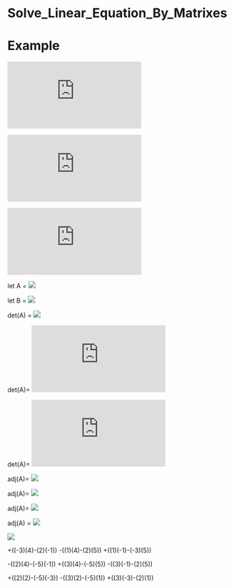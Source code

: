 # Solve_Linear_Equation_By_Matrixes

# Example

![](https://latex.codecogs.com/gif.latex?3x+2y-5z=12)

![](https://latex.codecogs.com/gif.latex?x-3y+2z=-13)

![](https://latex.codecogs.com/gif.latex?5x-y+4z=10)

let A = 
![](https://latex.codecogs.com/gif.latex?\begin{bmatrix}3&2&-5\\\\1&-3&2\\\\5&-1&4\end{bmatrix})

let B = 
![](https://latex.codecogs.com/gif.latex?\begin{bmatrix}12\\\\-13\\\\10\end{bmatrix})

det(A) = 
![](https://latex.codecogs.com/gif.latex?3\times\begin{bmatrix}-3&2\\\\-1&4\end{bmatrix}-2\times\begin{bmatrix}1&2\\\\5&4\end{bmatrix}+5\times\begin{bmatrix}1&-3\\\\5&-1\end{bmatrix})

det(A)=
![](https://latex.codecogs.com/gif.latex?-3((-3)(4)-(2)(-1))-(2)((1)(4)-(2)(5))+(-5)((1)(-1)-(-3)(5)))

det(A)=
![](https://latex.codecogs.com/gif.latex?-88)

adj(A)=
![](https://latex.codecogs.com/gif.latex?\begin{bmatrix}+\begin{bmatrix}-3&2\\\\-1&4\end{bmatrix}&-\begin{bmatrix}1&2\\\\5&4\end{bmatrix}&+\begin{bmatrix}1&-3\\\\5&-1\end{bmatrix}\\\\-\begin{bmatrix}2&-5\\\\-1&4\end{bmatrix}&+\begin{bmatrix}3&-5\\\\5&4\end{bmatrix}&-\begin{bmatrix}3&2\\\\5&-1\end{bmatrix}\\\\+\begin{bmatrix}2&-5\\\\-3&2\end{bmatrix}&-\begin{bmatrix}3&-5\\\\1&2\end{bmatrix}&+\begin{bmatrix}3&2\\\\1&-3\end{bmatrix}\end{bmatrix}^T)

adj(A)=
![](https://latex.codecogs.com/gif.latex?\begin{bmatrix}+((-3)(4)-(2)(-1))&-((1)(4)-(2)(5))&+((1)(-1)-(-3)(5))\\\\-((2)(4)-(-5)(-1))&+((3)(4)-(-5)(5))&-((3)(-1)-(2)(5))\\\\+((2)(2)-(-5)(-3))&-((3)(2)-(-5)(1))&+((3)(-3)-(2)(1))\end{bmatrix}^T)

adj(A)=
![](https://latex.codecogs.com/gif.latex?\begin{bmatrix}-10&6&14\\\\3&37&13\\\\-11&-11&-11\end{bmatrix}^T)

adj(A) = 
![](https://latex.codecogs.com/gif.latex?\begin{bmatrix}-10&3&-11\\\\6&37&-11\\\\14&13&-11\end{bmatrix})

![](https://latex.codecogs.com/gif.latex?\begin{bmatrix}x\\\\y\\\\z\end{bmatrix}=\frac{1}{det(A)}\dot\,adj(A)\dot\,B)

+((-3)(4)-(2)(-1))
-((1)(4)-(2)(5))
+((1)(-1)-(-3)(5))

-((2)(4)-(-5)(-1))
+((3)(4)-(-5)(5))
-((3)(-1)-(2)(5))

+((2)(2)-(-5)(-3))
-((3)(2)-(-5)(1))
+((3)(-3)-(2)(1))
